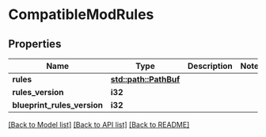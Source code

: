 # CompatibleModRules

## Properties

Name | Type | Description | Notes
------------ | ------------- | ------------- | -------------
**rules** | [**std::path::PathBuf**](std::path::PathBuf.md) |  | 
**rules_version** | **i32** |  | 
**blueprint_rules_version** | **i32** |  | 

[[Back to Model list]](../README.md#documentation-for-models) [[Back to API list]](../README.md#documentation-for-api-endpoints) [[Back to README]](../README.md)


